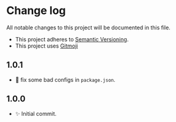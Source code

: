 # Change log

All notable changes to this project will be documented in this file.

-   This project adheres to [Semantic Versioning][semver].
-   This project uses [Gitmoji][gitmoji]

## 1.0.1

-   :wrench: fix some bad configs in `package.json`.

## 1.0.0

-   :sparkles: Initial commit.

<!-- References -->

[gitmoji]: https://gitmoji.dev/
[semver]: https://semver.org/
